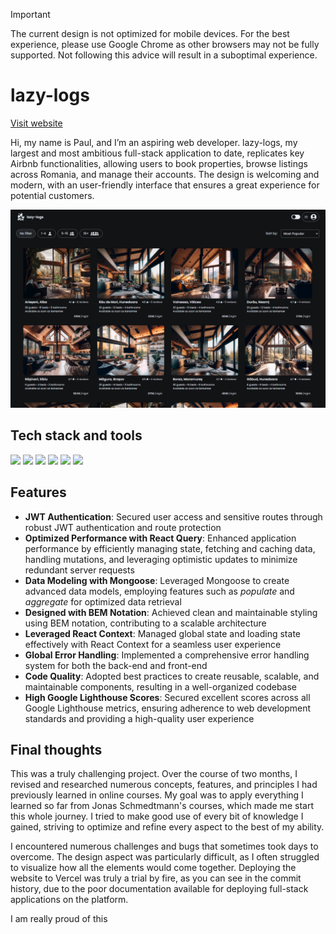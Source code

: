 > [!IMPORTANT]
> The current design is not optimized for mobile devices. For the best experience, please use Google Chrome as other browsers may not be fully supported. Not following this advice will result in a suboptimal experience.

# lazy-logs

[Visit website](https://lazy-logs.vercel.app)

Hi, my name is Paul, and I’m an aspiring web developer. lazy-logs, my largest and most ambitious full-stack application to date, replicates key Airbnb functionalities, allowing users to book properties, browse listings across Romania, and manage their accounts. The design is welcoming and modern, with an user-friendly interface that ensures a great experience for potential customers.

<img src='/client/public/lazylogs-landingpage.png' alt="screenshot of the website's landing page"/>

## Tech stack and tools

<img src="https://img.shields.io/badge/React-20232A?style=for-the-badge&logo=react&logoColor=61DAFB" /> <img src="https://img.shields.io/badge/Sass-CC6699?style=for-the-badge&logo=sass&logoColor=white" /> <img src="https://img.shields.io/badge/React_Query-FF4154?style=for-the-badge&logo=ReactQuery&logoColor=white" /> <img src="https://img.shields.io/badge/Node%20js-339933?style=for-the-badge&logo=nodedotjs&logoColor=white" /> <img src="https://img.shields.io/badge/Express%20js-000000?style=for-the-badge&logo=express&logoColor=white" /> <img src="https://img.shields.io/badge/MongoDB-4EA94B?style=for-the-badge&logo=mongodb&logoColor=white" />

## Features

-   **JWT Authentication**: Secured user access and sensitive routes through robust JWT authentication and route protection
-   **Optimized Performance with React Query**: Enhanced application performance by efficiently managing state, fetching and caching data, handling mutations, and leveraging optimistic updates to minimize redundant server requests
-   **Data Modeling with Mongoose**: Leveraged Mongoose to create advanced data models, employing features such as _populate_ and _aggregate_ for optimized data retrieval
-   **Designed with BEM Notation**: Achieved clean and maintainable styling using BEM notation, contributing to a scalable architecture
-   **Leveraged React Context**: Managed global state and loading state effectively with React Context for a seamless user experience
-   **Global Error Handling**: Implemented a comprehensive error handling system for both the back-end and front-end
-   **Code Quality**: Adopted best practices to create reusable, scalable, and maintainable components, resulting in a well-organized codebase
-   **High Google Lighthouse Scores**: Secured excellent scores across all Google Lighthouse metrics, ensuring adherence to web development standards and providing a high-quality user experience

## Final thoughts

This was a truly challenging project. Over the course of two months, I revised and researched numerous concepts, features, and principles I had previously learned in online courses. My goal was to apply everything I learned so far from Jonas Schmedtmann's courses, which made me start this whole journey. I tried to make good use of every bit of knowledge I gained, striving to optimize and refine every aspect to the best of my ability.

I encountered numerous challenges and bugs that sometimes took days to overcome. The design aspect was particularly difficult, as I often struggled to visualize how all the elements would come together. Deploying the website to Vercel was truly a trial by fire, as you can see in the commit history, due to the poor documentation available for deploying full-stack applications on the platform.

I am really proud of this
